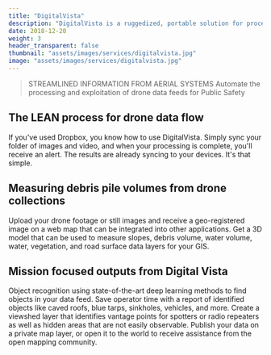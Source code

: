 ```yaml
---
title: "DigitalVista"
description: "DigitalVista is a ruggedized, portable solution for processing drone data into usable information. This quick, on-demand solution is specifically tailored to the needs of first responders, law enforcement, search and rescue, and disaster response teams."
date: 2018-12-20
weight: 3
header_transparent: false
thumbnail: "assets/images/services/digitalvista.jpg"
image: "assets/images/services/digitalvista.jpg"
---
```

> STREAMLINED INFORMATION FROM AERIAL SYSTEMS
Automate the processing and exploitation of drone data feeds for Public Safety

## The LEAN process for drone data flow

If you've used Dropbox, you know how to use DigitalVista. Simply sync your folder of images and video, and when your processing is complete, you'll receive an alert. The results are already syncing to your devices. It's that simple.

## Measuring debris pile volumes from drone collections

Upload your drone footage or still images and receive a geo-registered image on a web map that can be integrated into other applications. Get a 3D model that can be used to measure slopes, debris volume, water volume, water, vegetation, and road surface data layers for your GIS.

## Mission focused outputs from Digital Vista

Object recognition using state-of-the-art deep learning methods to find objects in your data feed. Save operator time with a report of identified objects like caved roofs, blue tarps, sinkholes, vehicles, and more. Create a viewshed layer that identifies vantage points for spotters or radio repeaters as well as hidden areas that are not easily observable. Publish your data on a private map layer, or open it to the world to receive assistance from the open mapping community.